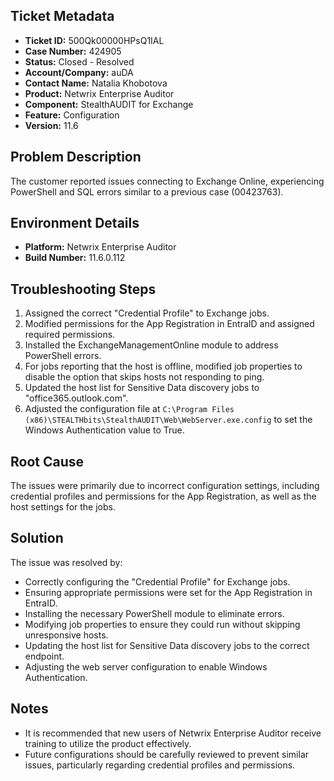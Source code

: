 ## Ticket Metadata
- **Ticket ID:** 500Qk00000HPsQ1IAL
- **Case Number:** 424905
- **Status:** Closed - Resolved
- **Account/Company:** auDA
- **Contact Name:** Natalia Khobotova
- **Product:** Netwrix Enterprise Auditor
- **Component:** StealthAUDIT for Exchange
- **Feature:** Configuration
- **Version:** 11.6

## Problem Description
The customer reported issues connecting to Exchange Online, experiencing PowerShell and SQL errors similar to a previous case (00423763).

## Environment Details
- **Platform:** Netwrix Enterprise Auditor
- **Build Number:** 11.6.0.112

## Troubleshooting Steps
1. Assigned the correct "Credential Profile" to Exchange jobs.
2. Modified permissions for the App Registration in EntraID and assigned required permissions.
3. Installed the ExchangeManagementOnline module to address PowerShell errors.
4. For jobs reporting that the host is offline, modified job properties to disable the option that skips hosts not responding to ping.
5. Updated the host list for Sensitive Data discovery jobs to "office365.outlook.com".
6. Adjusted the configuration file at `C:\Program Files (x86)\STEALTHbits\StealthAUDIT\Web\WebServer.exe.config` to set the Windows Authentication value to True.

## Root Cause
The issues were primarily due to incorrect configuration settings, including credential profiles and permissions for the App Registration, as well as the host settings for the jobs.

## Solution
The issue was resolved by:
- Correctly configuring the "Credential Profile" for Exchange jobs.
- Ensuring appropriate permissions were set for the App Registration in EntraID.
- Installing the necessary PowerShell module to eliminate errors.
- Modifying job properties to ensure they could run without skipping unresponsive hosts.
- Updating the host list for Sensitive Data discovery jobs to the correct endpoint.
- Adjusting the web server configuration to enable Windows Authentication.

## Notes
- It is recommended that new users of Netwrix Enterprise Auditor receive training to utilize the product effectively.
- Future configurations should be carefully reviewed to prevent similar issues, particularly regarding credential profiles and permissions.